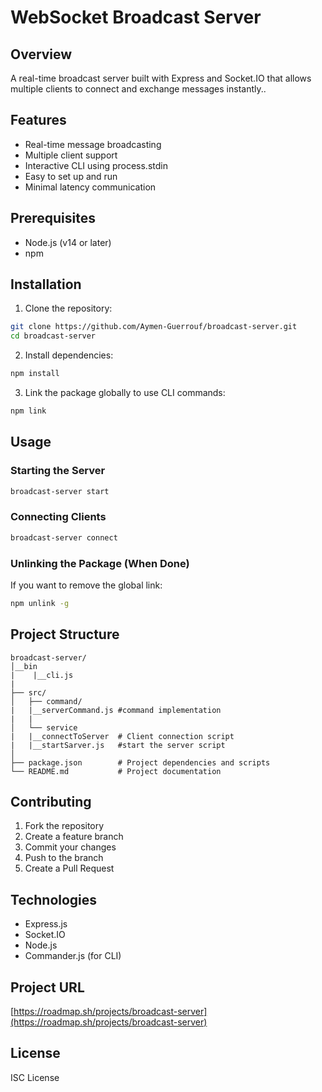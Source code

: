 # WebSocket Broadcast Server

## Overview

A real-time broadcast server built with Express and Socket.IO that allows multiple clients to connect and exchange messages instantly..

## Features

- Real-time message broadcasting
- Multiple client support
- Interactive CLI using process.stdin
- Easy to set up and run
- Minimal latency communication

## Prerequisites

- Node.js (v14 or later)
- npm

## Installation

1. Clone the repository:

```bash
git clone https://github.com/Aymen-Guerrouf/broadcast-server.git
cd broadcast-server
```

2. Install dependencies:

```bash
npm install
```

3. Link the package globally to use CLI commands:

```bash
npm link
```

## Usage

### Starting the Server

```bash
broadcast-server start
```

### Connecting Clients

```bash
broadcast-server connect
```

### Unlinking the Package (When Done)

If you want to remove the global link:

```bash
npm unlink -g
```

## Project Structure

```
broadcast-server/
│__bin
|    |__cli.js
|
├── src/
│   ├── command/
|   |__serverCommand.js #command implementation
|   |
│   └── service
|   |__connectToServer  # Client connection script
|   |__startSarver.js   #start the server script
│
├── package.json        # Project dependencies and scripts
└── README.md           # Project documentation
```

## Contributing

1. Fork the repository
2. Create a feature branch
3. Commit your changes
4. Push to the branch
5. Create a Pull Request

## Technologies

- Express.js
- Socket.IO
- Node.js
- Commander.js (for CLI)

## Project URL

[https://roadmap.sh/projects/broadcast-server](https://roadmap.sh/projects/broadcast-server)

## License

ISC License

